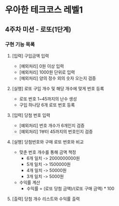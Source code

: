 # 우아한 테크코스 레벨1

## 4주차 미션 - 로또(1단계)

### 구현 기능 목록
1. [입력] 구입금액 입력
	* [예외처리] 0원 이상 입력
	* [예외처리] 1000원 단위로 입력
	* [예외처리] 양의 정수 외의 숫자 오는지 검증

2. [실행] 로또 구입 개수 및 해당 개수에 맞게 번호 등록
	* 로또 번호 1~45까지의 난수 생성
	* 구입 하나당 6개 로또 번호 등록

3. [입력] 당첨 번호 입력
	* [예외처리] 번호 개수가 6개인지 검증
	* [예외처리] 1부터 45까지의 번호인지 검증

4. [실행] 당첨번호와 구매 로또 번호와 비교	
	* 맞춘 번호 개수를 통해 금액 책정
	    * 6개 일치 -> 2000000000원
        * 5개 일치 -> 1500000원 
        * 4개 일치 -> 50000원
        * 3개 일치 -> 5000원
	* 수익률 계산
		* 수익률 = (로또 당첨 금액)/(로또 구매 금액) * 100

5. [출력] 당첨 개수 리스트와 수익률 출력